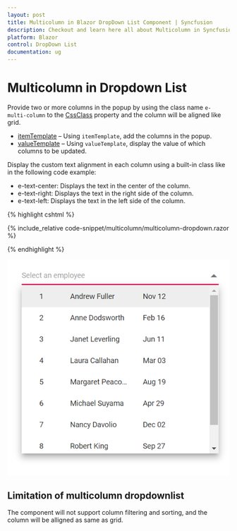 ```yaml
---
layout: post
title: Multicolumn in Blazor DropDown List Component | Syncfusion
description: Checkout and learn here all about Multicolumn in Syncfusion Blazor DropDown List component and much more.
platform: Blazor
control: DropDown List
documentation: ug
---
```


# Multicolumn in Dropdown List 

Provide two or more columns in the popup by using the class name `e-multi-column` to the [CssClass](https://help.syncfusion.com/cr/blazor/Syncfusion.Blazor.DropDowns.SfDropDownList-2.html#Syncfusion_Blazor_DropDowns_SfDropDownList_2_CssClass) property  and the column will be aligned like grid.

* [itemTemplate](https://blazor.syncfusion.com/documentation/dropdown-list/templates#item-template) – Using `itemTemplate`, add the columns in the popup.
* [valueTemplate](https://blazor.syncfusion.com/documentation/dropdown-list/templates#value-template) – Using `valueTemplate`, display the value of which columns to be updated.

Display the custom text alignment in each column using a built-in class like in the following code example:

* e-text-center: Displays the text in the center of the column.
* e-text-right: Displays the text in the right side of the column.
* e-text-left: Displays the text in the left side of the column.

{% highlight cshtml %}

{% include_relative code-snippet/multicolumn/multicolumn-dropdown.razor %}

{% endhighlight %}

![Blazor DropdownList with cascading](./images/multicolumn/blazor_dropdown_multicolumn.png)

## Limitation of multicolumn dropdownlist

The component will not support column filtering and sorting, and the column will be alligned as same as grid.
